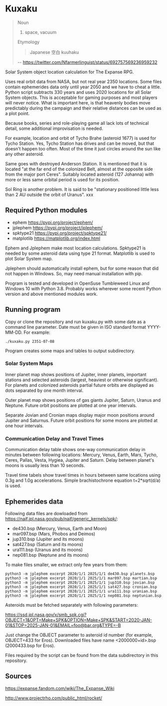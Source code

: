 # Kuxaku

>Noun
>
>1. space, vacuum
>
>Etymology
>
>>Japanese 空白 kuuhaku
>
> -- <https://twitter.com/Nfarmerlinguist/status/692757569236959232>

Solar System object location calculation for The Expanse RPG.

Uses real orbit data from NASA, but not real year 2350 locations. Some files contain ephemerides data only until year 2050 and we have to cheat a little. Python script subtracts 330 years and uses 2020 locations for all Solar System objects. This is acceptable for gaming purposes and most players will never notice. What is important here, is that heavenly bodies move predictably during the campaign and their relative distances can be used as a plot point.

Because books, series and role-playing game all lack lots of technical detail, some additional improvisation is needed.

For example, location and orbit of Tycho Brahe (asteroid 1677) is used for Tycho Station. Yes, Tycho Station has drives and can be moved, but that doesn't happen too often. Most of the time it just circles around the sun like any other asteroid.

Same goes with destroyed Anderson Station. It is mentioned that it is located "at the far end of the colonized Belt, almost at the opposite side from the major port Ceres". Suitably located asteroid (127 Johanna) with more or less same orbital period is used for its position.

Sol Ring is another problem. It is said to be "stationary positioned little less than 2 AU outside the orbit of Uranus". xxx

## Required Python modules

- ephem <https://pypi.org/project/ephem/>
- jplephem <https://pypi.org/project/jplephem/>
- spktype21 <https://pypi.org/project/spktype21/>
- matplotlib <https://matplotlib.org/index.html>

Ephem and Jplephem make most location calculations. Spktype21 is needed by some asteroid data using type 21 format. Matplotlib is used to plot Solar System map.

Jplephem should automatically install ephem, but for some reason that did not happen in Windows. So, may need manual installation with pip.

Program is tested and developed in OpenSuse Tumbleweed Linux and Windows 10 with Python 3.8. Probably works wherever some recent Python version and above mentioned modules work.

## Running program

Copy or clone the repository and run kuxaku.py with some date as a command line parameter. Date must be given in ISO standard format YYYY-MM-DD. For example:

	./kuxaku.py 2351-07-08

Program creates some maps and tables to output subdirectory.

### Solar System Maps

Inner planet map shows positions of Jupiter, inner planets, important stations and selected asteroids (largest, heaviest or otherwise significant). For planets and colonized asteroids partial future orbits are displayed as dots separated by one month interval.

Outer planet map shows positions of gas giants Jupiter, Saturn, Uranus and Neptune. Future orbit positions are plotted at one year intervals.

Separate Jovian and Cronian maps display major moon positions around Jupiter and Saturnus. Future orbit positions for some moons are plotted at one hour intervals.

### Communication Delay and Travel Times

Communication delay table shows one-way communication delay in minutes between following locations: Mercury, Venus, Earth, Mars, Tycho, Ceres, Pallas, Vesta, Hygiea, Jupiter and Saturn. Delay between planet's moons is usually less than 10 seconds.

Travel time tabels show travel times in hours between same locations using 0.3g and 1.0g accelerations. Simple brachistochrone equation t=2*sqrt(d/a) is used.

## Ephemerides data

Following data files are dowloaded from <https://naif.jpl.nasa.gov/pub/naif/generic_kernels/spk/>:

- de430.bsp (Mercury, Venus, Earth and Moon)
- mar097.bsp (Mars, Phobos and Deimos)
- jup310.bsp (Jupiter and its moons)
- sat427.bsp (Saturn and its moons)
- ura111.bsp (Uranus and its moons)
- nep081.bsp (Neptune and its moons)

To make files smaller, we extract only few years from them:

	python3 -m jplephem excerpt 2020/1/1 2025/1/1 de430.bsp planets.bsp
	python3 -m jplephem excerpt 2020/1/1 2025/1/1 mar097.bsp martian.bsp
	python3 -m jplephem excerpt 2020/1/1 2025/1/1 jup310.bsp jovian.bsp
	python3 -m jplephem excerpt 2020/1/1 2025/1/1 sat427.bsp cronian.bsp
	python3 -m jplephem excerpt 2020/1/1 2025/1/1 ura111.bsp uranian.bsp
	python3 -m jplephem excerpt 2020/1/1 2025/1/1 nep081.bsp neptunian.bsp

Asteroids must be fetched separately with following parameters:

<https://ssd.jpl.nasa.gov/x/smb_spk.cgi?OBJECT=1&OPT=Make+SPK&OPTION=Make+SPK&START=2020-JAN-01&STOP=2025-JAN-01&EMAIL=foo@bar.org&TYPE=-B>

Just change the OBJECT parameter to asteroid id number (for example, OBJECT=433 for Eros). Downloaded files have name <2000000+id>.bsp (2000433.bsp for Eros).

Files required by the script can be found from the data subdirectory in this repository.

## Sources

<https://expanse.fandom.com/wiki/The_Expanse_Wiki>

<http://www.projectrho.com/public_html/rocket/>
